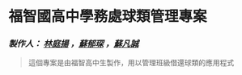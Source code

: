 # 福智國高中學務處球類管理專案

### _製作人： [林庭揚](https://github.com/ForeverYoung626) ，[蘇郁琛](https://github.com/op1211) ，[蘇凡誠](https://github.com/ivan125126)_

> 這個專案是由福智高中生製作，用以管理班級借還球類的應用程式

<!-- [](https://media.giphy.com/media/XzizrQu06xAQoODEXe/giphy.gif) -->

